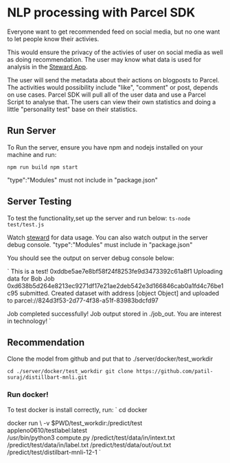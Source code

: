 # NLP processing with Parcel SDK

Everyone want to get recommended feed on social media, but no one want to let people know their activies.

This would ensure the privacy of the activies of user on social media as well as doing recommendation. The user may know what data is used for analysis in the [Steward App](https://steward.oasiscloud.io/).

The user will send the metadata about their actions on blogposts to Parcel. The activities would possibility include "like", "comment" or post, depends on use cases. Parcel SDK will pull all of the user data and use a Parcel Script to analyse that. The users can view their own statistics and doing a little "personality test" base on their statistics. 

## Run Server
To Run the server, ensure you have npm and nodejs installed on your machine and run:

`
npm run build
npm start
`

"type":"Modules" must not include in "package.json"
## Server Testing
To test the functionality,set up the server and run below:
`
ts-node test/test.js
`

Watch [steward](https://steward.oasiscloud.io/) for data usage. You can also watch output in the server debug console.
"type":"Modules" must include in "package.json"

You should see the output on server debug console below:

`
This is a test!
0xddbe5ae7e8bf58f24f8253fe9d3473392c61a8f1
Uploading data for Bob
Job 0xd638b5d264e8213ec9271df17e21ae2deb542e3d166846cab0a1fd4c76be1c95 submitted.
Created dataset with address [object Object] and uploaded to parcel://824d3f53-2d77-4f38-a51f-83983bdcfd97

Job completed successfully!
Job output stored in ./job_out.
You are interest in technology!
`
## Recommendation 
Clone the model from github and put that to ./server/docker/test_workdir

`
cd ./server/docker/test_workdir
git clone https://github.com/patil-suraj/distillbart-mnli.git
`

### Run docker!

To test docker is install correctly, run:
`
cd docker

docker run \  -v $PWD/test_workdir:/predict/test \
   appleno0610/testlabel:latest \
  /usr/bin/python3 compute.py /predict/test/data/in/intext.txt /predict/test/data/in/label.txt /predict/test/data/out/out.txt /predict/test/distilbart-mnli-12-1
`